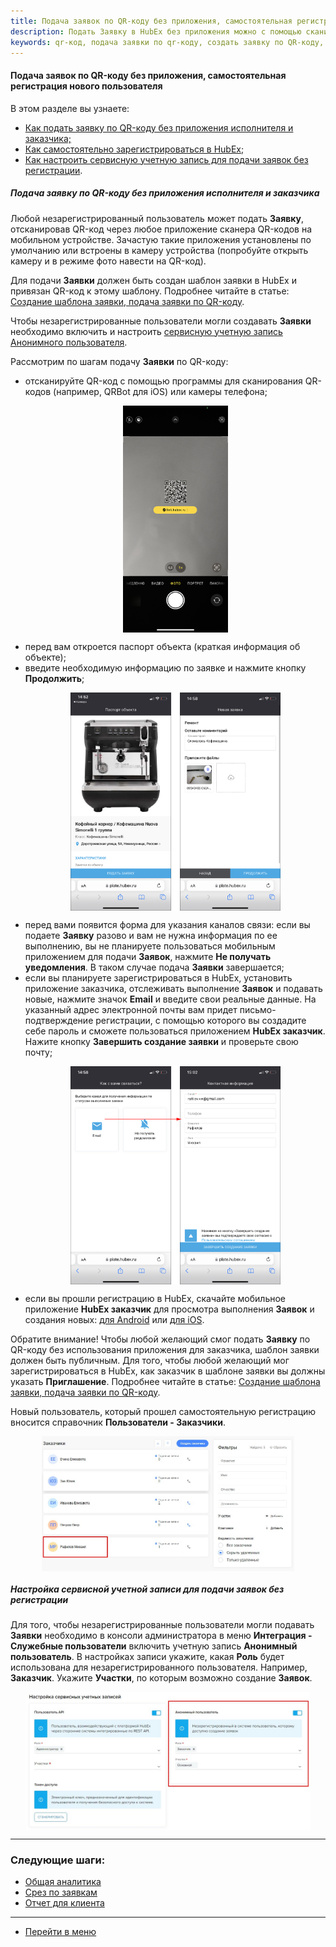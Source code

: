 ```yaml
---
title: Подача заявок по QR-коду без приложения, самостоятельная регистрация нового пользователя
description: Подать Заявку в HubEx без приложения можно с помощью сканирования QR-кода. QR-код при этом должен быть привязан к объекту (оборудованию) и шаблону заявки в HubEx.
keywords: qr-код, подача заявки по qr-коду, создать заявку по QR-коду, самостоятельная регистрация, отсканировать QR-код, регистрация в HubEx, hubex, хабекс, хубекс, хабикс
---
```


#### Подача заявок по QR-коду без приложения, самостоятельная регистрация нового пользователя
В этом разделе вы узнаете:
<html>
<meta charset="utf-8">
<ul>
    <li><a href="#ticketcreate">Как подать заявку по QR-коду без приложения исполнителя и заказчика;</a></li>
    <li><a href="#selfregister">Как самостоятельно зарегистрироваться в HubEx</a>;</li>
    <li><a href="#account">Как настроить сервисную учетную запись для подачи заявок без регистрации</a>.</li>
</ul>
</html>
<body>
<h5 id="ticketcreate">Подача заявку по QR-коду без приложения исполнителя и заказчика</h5>
<p>Любой незарегистрированный пользователь может подать <strong>Заявку</strong>, отсканировав QR-код через любое
    приложение сканера
    QR-кодов на мобильном устройстве. Зачастую такие приложения установлены по умолчанию или встроены в камеру
    устройства (попробуйте открыть камеру и в режиме фото навести на QR-код).</p>
<p>Для подачи <strong>Заявки</strong> должен быть создан шаблон заявки в HubEx и привязан QR-код к этому шаблону.
    Подробнее читайте в
    статье: <a href="https://wiki.hubex.ru/docs/FAQ/RU/user/CreatingTaskTemplates.html">Создание шаблона заявки, подача
        заявки по QR-коду</a>.</p>
<p>Чтобы незарегистрированные пользователи могли создавать <Strong>Заявки</Strong> необходимо включить и настроить <a
        href="#account">сервисную
    учетную запись Анонимного пользователя</a>.</p>

<p>Рассмотрим по шагам подачу <strong>Заявки</strong> по QR-коду:</p>
<ul>
    <li>отсканируйте QR-код с помощью программы для сканирования QR-кодов (например, QRBot для iOS) или камеры телефона;</li>
     <p>
    <div>
        <img style="margin: 0 auto; display: block; max-width: 35%;"
             src="/attachments/images/FAQ/USER/SelfRegister/TicketCreate.jpg"/>
    </div>
    </p>
    <li>перед вам откроется паспорт объекта (краткая информация об объекте);</li>
    <li>введите необходимую информацию по заявке и нажмите кнопку <strong>Продолжить</strong>;</li>
    <p>
    <div>
        <img style="margin: 0 auto; display: block; max-width: 70%;"
             src="/attachments/images/FAQ/USER/SelfRegister/TicketCreate2.jpg"/>
    </div>
    </p>
    <li>перед вами появится форма для указания каналов связи: если вы подаете <strong>Заявку</strong> разово и вам не
        нужна информация по
        ее выполнению, вы не планируете пользоваться мобильным приложением для подачи <strong>Заявок</strong>, нажмите
        <strong>Не получать
            уведомления</strong>. В таком случае подача <strong>Заявки</strong> завершается;
    </li>
    <li id="selfregister">если вы планируете зарегистрироваться в HubEx, установить приложение заказчика, отслеживать
        выполнение <strong>Заявок</strong> и подавать новые, нажмите значок <strong>Email</strong> и введите свои
        реальные данные. На указанный адрес
        электронной почты вам придет письмо-подтверждение регистрации, с помощью которого вы создадите себе пароль и
        сможете пользоваться приложением <strong>HubEx заказчик</strong>. Нажите кнопку <strong>Завершить создание заявки</strong> и
        проверьте свою почту;
    </li>
    <p>
    <div>
        <img style="margin: 0 auto; display: block; max-width: 70%;"
             src="/attachments/images/FAQ/USER/SelfRegister/Registrate.jpg"/>
    </div>
    </p>
    <li>если вы прошли регистрацию в HubEx, скачайте мобильное приложение <strong>HubEx заказчик</strong> для просмотра
        выполнения <strong>Заявок</strong> и создания новых: <a
                href="https://play.google.com/store/apps/details?id=ru.hubex.customer">для Android</a> или <a
                href="https://apps.apple.com/ru/app/hubex-%D0%B4%D0%BB%D1%8F-%D0%B7%D0%B0%D0%BA%D0%B0%D0%B7%D1%87%D0%B8%D0%BA%D0%B0/id1386631658">для
            iOS</a>.
    </li>
</ul>
<p>Обратите внимание! Чтобы любой желающий смог подать <strong>Заявку</strong> по QR-коду без использования приложения
    для заказчика,
    шаблон заявки должен быть публичным. Для того, чтобы любой желающий мог зарегистрироваться в HubEx, как заказчик в
    шаблоне заявки вы должны указать <strong>Приглашение</strong>. Подробнее читайте в
    статье: <a href="https://wiki.hubex.ru/docs/FAQ/RU/user/CreatingTaskTemplates.html">Создание шаблона заявки, подача
        заявки по QR-коду</a>.</p>
<p>Новый пользователь, который прошел самостоятельную регистрацию вносится справочник <strong>Пользователи -
    Заказчики</strong>.</p>
<div>
    <img style="margin: 0 auto; display: block; max-width: 80%;"
         src="/attachments/images/FAQ/USER/SelfRegister/NewCustomer.jpg"/>
</div>

<h5 id="account">Настройка сервисной учетной записи для подачи заявок без регистрации</h5>
<p>Для того, чтобы незарегистрированные пользователи могли подавать <Strong>Заявки</Strong> необходимо в консоли
    администратора в меню
    <Strong>Интеграция - Служебные пользователи</Strong> включить учетную запись <Strong>Анонимный пользователь</Strong>.
    В настройках записи укажите,
    какая <Strong>Роль</Strong> будет использована для незарегистрированного пользователя. Например,
    <Strong>Заказчик</Strong>. Укажите <Strong>Участки</Strong>, по которым возможно создание <Strong>Заявок</Strong>.
</p>
<div>
    <img style="margin: 0 auto; display: block; max-width: 90%;"
         src="/attachments/images/FAQ/USER/SelfRegister/Anonym.jpg"/>
</div>


</body>


___
### Следующие шаги:
- [Общая аналитика](./GeneralAnalitics.md)
- [Срез по заявкам](./TicketsReport.md)
- [Отчет для клиента](./ClientsAnalitics.md)

___
- [Перейти в меню](http://wiki.hubex.ru)
